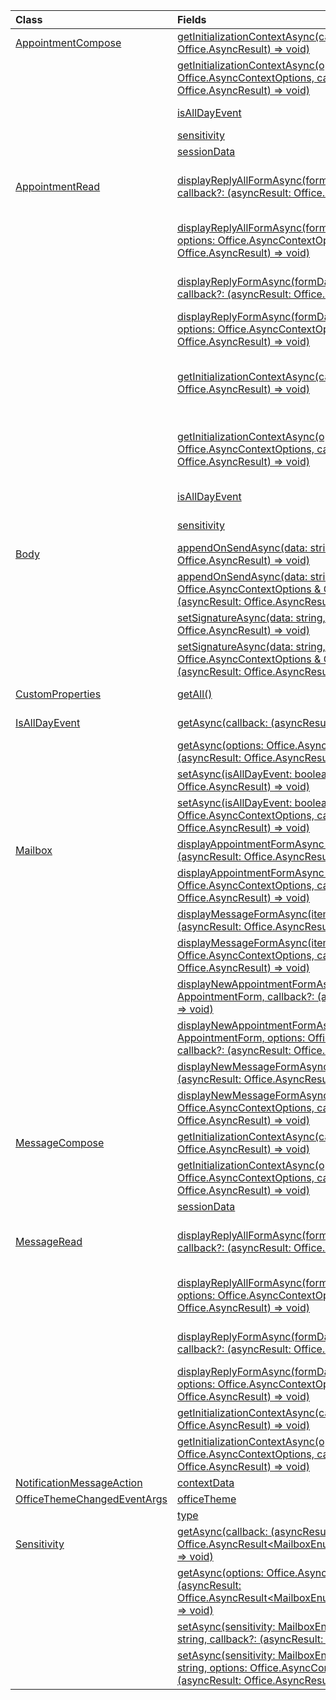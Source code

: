 | Class | Fields | Description |
|:---|:---|:---|
|[AppointmentCompose](/javascript/api/outlook/outlook.appointmentcompose)|[getInitializationContextAsync(callback?: (asyncResult: Office.AsyncResult<string>) => void)](/javascript/api/outlook/outlook.appointmentcompose#getinitializationcontextasync-callback--asyncresult-)|Gets initialization data passed when the add-in is activated by an actionable message.|
||[getInitializationContextAsync(options: Office.AsyncContextOptions, callback?: (asyncResult: Office.AsyncResult<string>) => void)](/javascript/api/outlook/outlook.appointmentcompose#getinitializationcontextasync-options--callback--asyncresult-)|Gets initialization data passed when the add-in is activated by an actionable message.|
||[isAllDayEvent](/javascript/api/outlook/outlook.appointmentcompose#isalldayevent)|Gets or sets the {@link Office.IsAllDayEvent} property of an appointment.|
||[sensitivity](/javascript/api/outlook/outlook.appointmentcompose#sensitivity)|Gets or sets the {@link Office.Sensitivity | sensitivity} of an appointment.|
||[sessionData](/javascript/api/outlook/outlook.appointmentcompose#sessiondata)|Manages the {@link Office.SessionData | SessionData} of an item in Compose mode.|
|[AppointmentRead](/javascript/api/outlook/outlook.appointmentread)|[displayReplyAllFormAsync(formData: string \| ReplyFormData, callback?: (asyncResult: Office.AsyncResult<void>) => void)](/javascript/api/outlook/outlook.appointmentread#displayreplyallformasync-formdata--callback--asyncresult-)|Displays a reply form that includes either the sender and all recipients of the selected message or the organizer and all attendees of the|
||[displayReplyAllFormAsync(formData: string \| ReplyFormData, options: Office.AsyncContextOptions, callback?: (asyncResult: Office.AsyncResult<void>) => void)](/javascript/api/outlook/outlook.appointmentread#displayreplyallformasync-formdata--options--callback--asyncresult-)|Displays a reply form that includes either the sender and all recipients of the selected message or the organizer and all attendees of the|
||[displayReplyFormAsync(formData: string \| ReplyFormData, callback?: (asyncResult: Office.AsyncResult<void>) => void)](/javascript/api/outlook/outlook.appointmentread#displayreplyformasync-formdata--callback--asyncresult-)|Displays a reply form that includes only the sender of the selected message or the organizer of the selected appointment.|
||[displayReplyFormAsync(formData: string \| ReplyFormData, options: Office.AsyncContextOptions, callback?: (asyncResult: Office.AsyncResult<void>) => void)](/javascript/api/outlook/outlook.appointmentread#displayreplyformasync-formdata--options--callback--asyncresult-)|Displays a reply form that includes only the sender of the selected message or the organizer of the selected appointment.|
||[getInitializationContextAsync(callback?: (asyncResult: Office.AsyncResult<string>) => void)](/javascript/api/outlook/outlook.appointmentread#getinitializationcontextasync-callback--asyncresult-)|Gets initialization data passed when the add-in is {@link https://docs.microsoft.com/outlook/actionable-messages/invoke-add-in-from-actionable-message | activated by an actionable message}.|
||[getInitializationContextAsync(options: Office.AsyncContextOptions, callback?: (asyncResult: Office.AsyncResult<string>) => void)](/javascript/api/outlook/outlook.appointmentread#getinitializationcontextasync-options--callback--asyncresult-)|Gets initialization data passed when the add-in is {@link https://docs.microsoft.com/outlook/actionable-messages/invoke-add-in-from-actionable-message | activated by an actionable message}.|
||[isAllDayEvent](/javascript/api/outlook/outlook.appointmentread#isalldayevent)|Returns a boolean value indicating whether the event is all day.|
||[sensitivity](/javascript/api/outlook/outlook.appointmentread#sensitivity)|Provides the sensitivity value of the appointment.|
|[Body](/javascript/api/outlook/outlook.body)|[appendOnSendAsync(data: string, callback?: (asyncResult: Office.AsyncResult<void>) => void)](/javascript/api/outlook/outlook.body#appendonsendasync-data--callback--asyncresult-)|Appends on send the specified content to the end of the item body, after any signature.|
||[appendOnSendAsync(data: string, options: Office.AsyncContextOptions & CoercionTypeOptions, callback?: (asyncResult: Office.AsyncResult<void>) => void)](/javascript/api/outlook/outlook.body#appendonsendasync-data--options--callback--asyncresult-)|Appends on send the specified content to the end of the item body, after any signature.|
||[setSignatureAsync(data: string, callback?: (asyncResult: Office.AsyncResult<void>) => void)](/javascript/api/outlook/outlook.body#setsignatureasync-data--callback--asyncresult-)|Adds or replaces the signature of the item body.|
||[setSignatureAsync(data: string, options: Office.AsyncContextOptions & CoercionTypeOptions, callback?: (asyncResult: Office.AsyncResult<void>) => void)](/javascript/api/outlook/outlook.body#setsignatureasync-data--options--callback--asyncresult-)|Adds or replaces the signature of the item body.|
|[CustomProperties](/javascript/api/outlook/outlook.customproperties)|[getAll()](/javascript/api/outlook/outlook.customproperties#getall--)|Returns an object with all custom properties in a collection of name/value pairs.|
|[IsAllDayEvent](/javascript/api/outlook/outlook.isalldayevent)|[getAsync(callback: (asyncResult: Office.AsyncResult<boolean>) => void)](/javascript/api/outlook/outlook.isalldayevent#getasync-callback--asyncresult-)|Gets the boolean value indicating whether the event is all day or not.|
||[getAsync(options: Office.AsyncContextOptions, callback: (asyncResult: Office.AsyncResult<boolean>) => void)](/javascript/api/outlook/outlook.isalldayevent#getasync-options--callback--asyncresult-)|Gets the boolean value indicating whether the event is all day or not.|
||[setAsync(isAllDayEvent: boolean, callback?: (asyncResult: Office.AsyncResult<void>) => void)](/javascript/api/outlook/outlook.isalldayevent#setasync-isalldayevent--callback--asyncresult-)|Sets the all-day event status of an appointment.|
||[setAsync(isAllDayEvent: boolean, options: Office.AsyncContextOptions, callback?: (asyncResult: Office.AsyncResult<void>) => void)](/javascript/api/outlook/outlook.isalldayevent#setasync-isalldayevent--options--callback--asyncresult-)|Sets the all-day event status of an appointment.|
|[Mailbox](/javascript/api/outlook/outlook.mailbox)|[displayAppointmentFormAsync(itemId: string, callback?: (asyncResult: Office.AsyncResult<void>) => void)](/javascript/api/outlook/outlook.mailbox#displayappointmentformasync-itemid--callback--asyncresult-)|Displays an existing calendar appointment.|
||[displayAppointmentFormAsync(itemId: string, options: Office.AsyncContextOptions, callback?: (asyncResult: Office.AsyncResult<void>) => void)](/javascript/api/outlook/outlook.mailbox#displayappointmentformasync-itemid--options--callback--asyncresult-)|Displays an existing calendar appointment.|
||[displayMessageFormAsync(itemId: string, callback?: (asyncResult: Office.AsyncResult<void>) => void)](/javascript/api/outlook/outlook.mailbox#displaymessageformasync-itemid--callback--asyncresult-)|Displays an existing message.|
||[displayMessageFormAsync(itemId: string, options: Office.AsyncContextOptions, callback?: (asyncResult: Office.AsyncResult<void>) => void)](/javascript/api/outlook/outlook.mailbox#displaymessageformasync-itemid--options--callback--asyncresult-)|Displays an existing message.|
||[displayNewAppointmentFormAsync(parameters: AppointmentForm, callback?: (asyncResult: Office.AsyncResult<void>) => void)](/javascript/api/outlook/outlook.mailbox#displaynewappointmentformasync-parameters--callback--asyncresult-)|Displays a form for creating a new calendar appointment.|
||[displayNewAppointmentFormAsync(parameters: AppointmentForm, options: Office.AsyncContextOptions, callback?: (asyncResult: Office.AsyncResult<void>) => void)](/javascript/api/outlook/outlook.mailbox#displaynewappointmentformasync-parameters--options--callback--asyncresult-)|Displays a form for creating a new calendar appointment.|
||[displayNewMessageFormAsync(parameters: any, callback?: (asyncResult: Office.AsyncResult<void>) => void)](/javascript/api/outlook/outlook.mailbox#displaynewmessageformasync-parameters--callback--asyncresult-)|Displays a form for creating a new message.|
||[displayNewMessageFormAsync(parameters: any, options: Office.AsyncContextOptions, callback?: (asyncResult: Office.AsyncResult<void>) => void)](/javascript/api/outlook/outlook.mailbox#displaynewmessageformasync-parameters--options--callback--asyncresult-)|Displays a form for creating a new message.|
|[MessageCompose](/javascript/api/outlook/outlook.messagecompose)|[getInitializationContextAsync(callback?: (asyncResult: Office.AsyncResult<string>) => void)](/javascript/api/outlook/outlook.messagecompose#getinitializationcontextasync-callback--asyncresult-)|Gets initialization data passed when the add-in is activated by an actionable message.|
||[getInitializationContextAsync(options: Office.AsyncContextOptions, callback?: (asyncResult: Office.AsyncResult<string>) => void)](/javascript/api/outlook/outlook.messagecompose#getinitializationcontextasync-options--callback--asyncresult-)|Gets initialization data passed when the add-in is activated by an actionable message.|
||[sessionData](/javascript/api/outlook/outlook.messagecompose#sessiondata)|Manages the {@link Office.SessionData | SessionData} of an item in Compose mode.|
|[MessageRead](/javascript/api/outlook/outlook.messageread)|[displayReplyAllFormAsync(formData: string \| ReplyFormData, callback?: (asyncResult: Office.AsyncResult<void>) => void)](/javascript/api/outlook/outlook.messageread#displayreplyallformasync-formdata--callback--asyncresult-)|Displays a reply form that includes either the sender and all recipients of the selected message or the organizer and all attendees of the|
||[displayReplyAllFormAsync(formData: string \| ReplyFormData, options: Office.AsyncContextOptions, callback?: (asyncResult: Office.AsyncResult<void>) => void)](/javascript/api/outlook/outlook.messageread#displayreplyallformasync-formdata--options--callback--asyncresult-)|Displays a reply form that includes either the sender and all recipients of the selected message or the organizer and all attendees of the|
||[displayReplyFormAsync(formData: string \| ReplyFormData, callback?: (asyncResult: Office.AsyncResult<void>) => void)](/javascript/api/outlook/outlook.messageread#displayreplyformasync-formdata--callback--asyncresult-)|Displays a reply form that includes only the sender of the selected message or the organizer of the selected appointment.|
||[displayReplyFormAsync(formData: string \| ReplyFormData, options: Office.AsyncContextOptions, callback?: (asyncResult: Office.AsyncResult<void>) => void)](/javascript/api/outlook/outlook.messageread#displayreplyformasync-formdata--options--callback--asyncresult-)|Displays a reply form that includes only the sender of the selected message or the organizer of the selected appointment.|
||[getInitializationContextAsync(callback?: (asyncResult: Office.AsyncResult<string>) => void)](/javascript/api/outlook/outlook.messageread#getinitializationcontextasync-callback--asyncresult-)|Gets initialization data passed when the add-in is|
||[getInitializationContextAsync(options: Office.AsyncContextOptions, callback?: (asyncResult: Office.AsyncResult<string>) => void)](/javascript/api/outlook/outlook.messageread#getinitializationcontextasync-options--callback--asyncresult-)|Gets initialization data passed when the add-in is|
|[NotificationMessageAction](/javascript/api/outlook/outlook.notificationmessageaction)|[contextData](/javascript/api/outlook/outlook.notificationmessageaction#contextdata)|Any JSON data the button needs to pass on.|
|[OfficeThemeChangedEventArgs](/javascript/api/outlook/outlook.officethemechangedeventargs)|[officeTheme](/javascript/api/outlook/outlook.officethemechangedeventargs#officetheme)|Gets the updated Office theme.|
||[type](/javascript/api/outlook/outlook.officethemechangedeventargs#type)|Gets the type of the event.|
|[Sensitivity](/javascript/api/outlook/outlook.sensitivity)|[getAsync(callback: (asyncResult: Office.AsyncResult<MailboxEnums.AppointmentSensitivityType>) => void)](/javascript/api/outlook/outlook.sensitivity#getasync-callback--asyncresult-)|Gets the value of the appointment sensitivity.|
||[getAsync(options: Office.AsyncContextOptions, callback: (asyncResult: Office.AsyncResult<MailboxEnums.AppointmentSensitivityType>) => void)](/javascript/api/outlook/outlook.sensitivity#getasync-options--callback--asyncresult-)|Gets the value of the appointment sensitivity.|
||[setAsync(sensitivity: MailboxEnums.AppointmentSensitivityType \| string, callback?: (asyncResult: Office.AsyncResult<void>) => void)](/javascript/api/outlook/outlook.sensitivity#setasync-sensitivity--callback--asyncresult-)|Sets the value of the appointment sensitivity.|
||[setAsync(sensitivity: MailboxEnums.AppointmentSensitivityType \| string, options: Office.AsyncContextOptions, callback?: (asyncResult: Office.AsyncResult<void>) => void)](/javascript/api/outlook/outlook.sensitivity#setasync-sensitivity--options--callback--asyncresult-)|Sets the value of the appointment sensitivity.|
